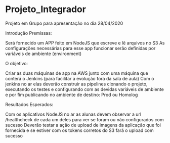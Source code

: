 # Projeto_Integrador
Projeto em Grupo para apresentação no dia 28/04/2020



Introdução
Premissas:  

Será fornecido um APP feito em NodeJS que escreve e lê arquivos no S3
As configurações necessárias para esse app funcionar serão definidas por variáveis de ambiente (environment)

O objetivo:

Criar as duas máquinas de app na AWS junto com uma máquina que conterá o Jenkins (para facilitar a evolução
fora da sala de aula)
Com o jenkins no ar elas deverão construir as pipelines clonando o projeto, executando os testes e configurando 
com as devidas variáveis de ambiente e por fim publicando no ambiente de destino: Prod ou Homolog

Resultados Esperados:

Com os aplicativos NodeJS no ar as alunas devem observar a url /healthcheck de cada um deles para ver se foram ou não configurados com sucesso
Deverão testar a ação de upload de imagens da aplicação que foi fornecida e se estiver com os tokens corretos do S3 fará o upload com sucesso


